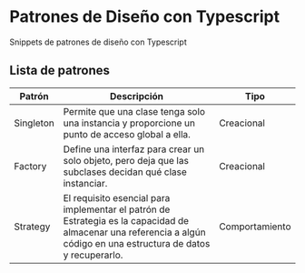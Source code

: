 # Patrones de Diseño con Typescript

Snippets de patrones de diseño con Typescript

## Lista de patrones

Patrón    | Descripción | Tipo
---       | ---         | ---    
Singleton | Permite que una clase tenga solo una instancia y proporcione un punto de acceso global a ella. | Creacional
Factory   | Define una interfaz para crear un solo objeto, pero deja que las subclases decidan qué clase instanciar. | Creacional
Strategy  | El requisito esencial para implementar el patrón de Estrategia es la capacidad de almacenar una referencia a algún código en una estructura de datos y recuperarlo. | Comportamiento 


